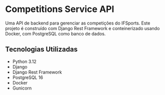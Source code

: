 # Competitions Service API

Uma API de backend para gerenciar as competições do IFSports. Este projeto é construído com Django Rest Framework e conteinerizado usando Docker, com PostgreSQL como banco de dados.

## Tecnologias Utilizadas

* Python 3.12
* Django
* Django Rest Framework
* PostgreSQL 16
* Docker
* Gunicorn